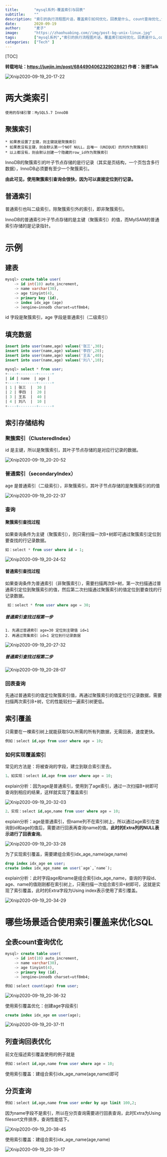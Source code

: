```yaml
---
title:       "mysql系列-覆盖索引与回表"
subtitle:    ""
description: "索引的执行流程图片话，覆盖索引如何优化，回表是什么, count查询优化,分页优化,Extra列的NULL表示进行了回表查询"
date:        2020-09-19
author:      "麦子"
image:       "https://zhaohuabing.com//img/post-bg-unix-linux.jpg"
tags:        ["mysql系列","索引的执行流程图片话，覆盖索引如何优化，回表是什么,count查询优化，分页优化,Extra列的NULL表示进行了回表查询"]
categories:  ["Tech" ]
---
```


[TOC]

**转载地址：https://juejin.im/post/6844904062329028621   作者：张德Talk**



![Xnip2020-09-19_20-17-22](/img/Xnip2020-09-19_20-17-22.png)

# 两大类索引

```
使用的存储引擎：MySQL5.7 InnoDB
```



## 聚簇索引

```
* 如果表设置了主键，则主键就是聚簇索引
* 如果表没有主键，则会默认第一个NOT NULL，且唯一（UNIQUE）的列作为聚簇索引
* 以上都没有，则会默认创建一个隐藏的row_id作为聚簇索引
```

InnoDB的聚簇索引的叶子节点存储的是行记录（其实是页结构，一个页包含多行数据），InnoDB必须要有至少一个聚簇索引。

**由此可见，使用聚簇索引查询会很快，因为可以直接定位到行记录。**



## 普通索引

普通索引也叫二级索引，除聚簇索引外的索引，即非聚簇索引。

InnoDB的普通索引叶子节点存储的是主键（聚簇索引）的值，而MyISAM的普通索引存储的是记录指针。



# 示例

## 建表

```sql
mysql> create table user(
    -> id int(10) auto_increment,
    -> name varchar(30),
    -> age tinyint(4),
    -> primary key (id),
    -> index idx_age (age)
    -> )engine=innodb charset=utf8mb4;

```

id 字段是聚簇索引，age 字段是普通索引（二级索引）



## 填充数据

```sql
insert into user(name,age) values('张三',30);
insert into user(name,age) values('李四',20);
insert into user(name,age) values('王五',40);
insert into user(name,age) values('刘八',10);

mysql> select * from user;
+----+--------+------+
| id | name  | age |
+----+--------+------+
| 1 | 张三  |  30 |
| 2 | 李四  |  20 |
| 3 | 王五  |  40 |
| 4 | 刘八  |  10 |
+----+--------+------+

```



## 索引存储结构



### 聚簇索引（ClusteredIndex）

id 是主键，所以是聚簇索引，其叶子节点存储的是对应行记录的数据。

![Xnip2020-09-19_20-20-52](/img/Xnip2020-09-19_20-20-52.png)



### 普通索引（secondaryIndex）

age 是普通索引（二级索引），非聚簇索引，其叶子节点存储的是聚簇索引的的值

![Xnip2020-09-19_20-22-37](/img/Xnip2020-09-19_20-22-37.png)



### 查询

#### 聚簇索引查找过程

如果查询条件为主键（聚簇索引），则只需扫描一次B+树即可通过聚簇索引定位到要查找的行记录数据。

```sql
如：select * from user where id = 1;
```

![Xnip2020-09-19_20-24-52](/img/Xnip2020-09-19_20-24-52.png)



#### 普通索引查找过程

如果查询条件为普通索引（非聚簇索引），需要扫描两次B+树，第一次扫描通过普通索引定位到聚簇索引的值，然后第二次扫描通过聚簇索引的值定位到要查找的行记录数据。

```sql
 如：select * from user where age = 30;
```



##### 普通索引查找过程第一步

```
1. 先通过普通索引 age=30 定位到主键值 id=1
2. 再通过聚集索引 id=1 定位到行记录数据
```

![Xnip2020-09-19_20-27-32](/img/Xnip2020-09-19_20-27-32.png)

##### 普通索引查找过程第二步

![Xnip2020-09-19_20-28-07](/img/Xnip2020-09-19_20-28-07.png)



### 回表查询

先通过普通索引的值定位聚簇索引值，再通过聚簇索引的值定位行记录数据，需要扫描两次索引B+树，它的性能较扫一遍索引树更低。



## 索引覆盖

只需要在一棵索引树上就能获取SQL所需的所有列数据，无需回表，速度更快。

```sql
例如：select id,age from user where age = 10;
```



### 如何实现覆盖索引

常见的方法是：将被查询的字段，建立到联合索引里去。

```sql
1、如实现：select id,age from user where age = 10;
```

explain分析：因为age是普通索引，使用到了age索引，通过一次扫描B+树即可查询到相应的结果，这样就实现了覆盖索引

![Xnip2020-09-19_20-32-03](/img/Xnip2020-09-19_20-32-03.png)



```sql
2、实现：select id,age,name from user where age = 10;
```

explain分析：age是普通索引，但name列不在索引树上，所以通过age索引在查询到id和age的值后，需要进行回表再查询name的值。**此时的Extra列的NULL表示进行了回表查询**。

![Xnip2020-09-19_20-33-28](/img/Xnip2020-09-19_20-33-28.png)

为了实现索引覆盖，需要建组合索引idx_age_name(age,name)

```sql
drop index idx_age on user;
create index idx_age_name on user(`age`,`name`);

```

explain分析：此时字段age和name是组合索引idx_age_name，查询的字段id、age、name的值刚刚都在索引树上，只需扫描一次组合索引B+树即可，这就是实现了索引覆盖，此时的Extra字段为Using index表示使用了索引覆盖。

![Xnip2020-09-19_20-34-29](/img/Xnip2020-09-19_20-34-29.png)



# 哪些场景适合使用索引覆盖来优化SQL



## 全表count查询优化

```sql
mysql> create table user(
    -> id int(10) auto_increment,
    -> name varchar(30),
    -> age tinyint(4),
    -> primary key (id),
    -> )engine=innodb charset=utf8mb4;

```

```sql
例如：select count(age) from user;
```

![Xnip2020-09-19_20-36-32](/img/Xnip2020-09-19_20-36-32.png)

使用索引覆盖优化：创建age字段索引

```sql
create index idx_age on user(age);
```

![Xnip2020-09-19_20-37-11](/img/Xnip2020-09-19_20-37-11.png)



## 列查询回表优化

前文在描述索引覆盖使用的例子就是

```sql
例如：select id,age,name from user where age = 10;
```

使用索引覆盖：建组合索引idx_age_name(age,name)即可



## 分页查询

```sql
例如：select id,age,name from user order by age limit 100,2;
```

因为name字段不是索引，所以在分页查询需要进行回表查询，此时Extra为Using filesort文件排序，查询性能低下。

![Xnip2020-09-19_20-38-45](/img/Xnip2020-09-19_20-38-45.png)

使用索引覆盖：建组合索引idx_age_name(age,name)

![Xnip2020-09-19_20-39-17](/img/Xnip2020-09-19_20-39-17.png)









